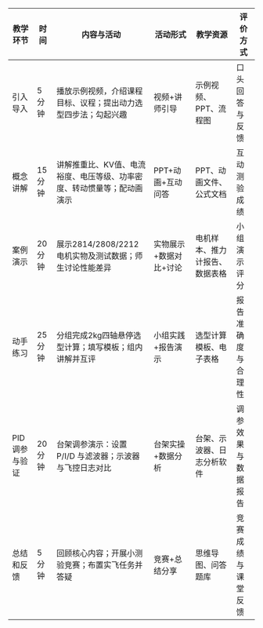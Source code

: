 | 教学环节     | 时间   | 内容与活动                                               | 活动形式               | 教学资源                       | 评价方式               |
|------------|------|--------------------------------------------------------|----------------------|----------------------------|----------------------|
| 引入导入     | 5分钟  | 播放示例视频，介绍课程目标、议程；提出动力选型四步法；勾起兴趣        | 视频+讲师引导            | 示例视频、PPT、流程图            | 口头回答与反馈           |
| 概念讲解     | 15分钟 | 讲解推重比、KV值、电流裕度、电压等级、功率密度、转动惯量等；配动画演示 | PPT+动画+互动问答         | PPT、动画文件、公式文档          | 互动测验成绩            |
| 案例演示     | 20分钟 | 展示2814/2808/2212电机实物及测试数据；师生讨论性能差异               | 实物展示+数据对比+讨论       | 电机样本、推力计报告、数据表格      | 小组演示评分            |
| 动手练习     | 25分钟 | 分组完成2kg四轴悬停选型计算；填写模板；组内讲解并互评               | 小组实践+报告演示          | 选型计算模板、电子表格            | 报告准确度与合理性         |
| PID调参与验证 | 20分钟 | 台架调参演示：设置 P/I/D 与滤波器；示波器与飞控日志对比             | 台架实操+数据分析          | 台架、示波器、日志分析软件         | 调参效果与数据报告         |
| 总结和反馈   | 5分钟  | 回顾核心内容；开展小测验竞赛；布置实飞任务并答疑                   | 竞赛+总结分享            | 思维导图、问答题库              | 竞赛成绩与课堂反馈         |
